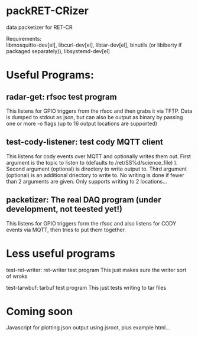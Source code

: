 # packRET-CRizer
data packetizer for RET-CR

Requirements:  
libmosquitto-dev[el], libcurl-dev[el], libtar-dev[el], binutils (or libiberty if packaged separately)), libsystemd-dev[el]

# Useful Programs:

## radar-get:  rfsoc test program

This listens for GPIO triggers from the rfsoc and then grabs it via TFTP. Data is dumped to stdout as json, but can also be output as binary by passing one or more -o flags (up to 16 output locations are supported)


## test-cody-listener:  test cody MQTT client 

This listens for cody events over MQTT and optionally writes them out. First argument is the topic to listen to (defaults to /ret/SS%d/science_file) ). 
Second argument (optional) is directory to write output to. Third argument (optional) is an additional driectory to write to. No writing is done if fewer than 2 arguments are given. Only supports writing to 2 locations... 


## packetizer:  The real DAQ program (under development, not teested yet!) 

This listens for GPIO triggers form the rfsoc and also listens for CODY events via MQTT, then tries to put them together. 


# Less  useful programs 

test-ret-writer: ret-writer test program
This just makes sure the writer sort of wroks

test-tarwbuf: tarbuf test program
This just tests writing to tar files 



# Coming soon 

Javascript for plotting json output using jsroot,  plus example html... 
